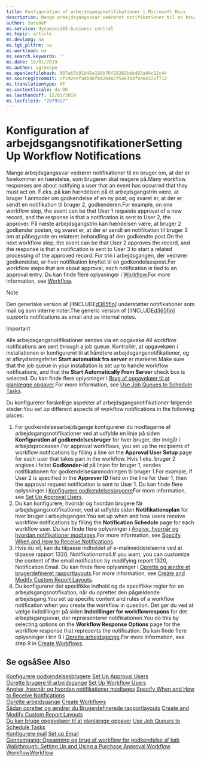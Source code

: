 ```yaml
---
title: Konfiguration af arbejdsgangsnotifikationer | Microsoft Docs
description: Mange arbejdsgangssvar vedrører notifikationer til en bruger om, at der er forekommet en hændelse, som brugeren skal reagere på. F.eks. på kan hændelsen på ét arbejdsgangstrin være, at bruger 1 anmoder om godkendelse af en ny post, og svaret er, at der er sendt en notifikation til bruger 2, godkenderen. På næste arbejdsgangstrin kan hændelsen være, at bruger 2 godkender posten, og svaret er, at der er sendt en notifikation til bruger 3 om at påbegynde en relateret behandling af den godkendte post. For trin i arbejdsgangen, der vedrører godkendelse, er hver notifikation knyttet til en godkendelsespost.
author: SorenGP
ms.service: dynamics365-business-central
ms.topic: article
ms.devlang: na
ms.tgt_pltfrm: na
ms.workload: na
ms.search.keywords: ''
ms.date: 10/01/2019
ms.author: sgroespe
ms.openlocfilehash: 007a65b91049a199b76f28282beb493a84c12c44
ms.sourcegitcommit: cfc92eefa8b06fb426482f54e393f0e6e222f712
ms.translationtype: HT
ms.contentlocale: da-DK
ms.lasthandoff: 12/03/2019
ms.locfileid: "2879327"
---
```

# <a name="setting-up-workflow-notifications"></a><span data-ttu-id="e9636-106">Konfiguration af arbejdsgangsnotifikationer</span><span class="sxs-lookup"><span data-stu-id="e9636-106">Setting Up Workflow Notifications</span></span>
<span data-ttu-id="e9636-107">Mange arbejdsgangssvar vedrører notifikationer til en bruger om, at der er forekommet en hændelse, som brugeren skal reagere på.</span><span class="sxs-lookup"><span data-stu-id="e9636-107">Many workflow responses are about notifying a user that an event has occurred that they must act on.</span></span> <span data-ttu-id="e9636-108">F.eks. på kan hændelsen på ét arbejdsgangstrin være, at bruger 1 anmoder om godkendelse af en ny post, og svaret er, at der er sendt en notifikation til bruger 2, godkenderen.</span><span class="sxs-lookup"><span data-stu-id="e9636-108">For example, on one workflow step, the event can be that User 1 requests approval of a new record, and the response is that a notification is sent to User 2, the approver.</span></span> <span data-ttu-id="e9636-109">På næste arbejdsgangstrin kan hændelsen være, at bruger 2 godkender posten, og svaret er, at der er sendt en notifikation til bruger 3 om at påbegynde en relateret behandling af den godkendte post.</span><span class="sxs-lookup"><span data-stu-id="e9636-109">On the next workflow step, the event can be that User 2 approves the record, and the response is that a notification is sent to User 3 to start a related processing of the approved record.</span></span> <span data-ttu-id="e9636-110">For trin i arbejdsgangen, der vedrører godkendelse, er hver notifikation knyttet til en godkendelsespost.</span><span class="sxs-lookup"><span data-stu-id="e9636-110">For workflow steps that are about approval, each notification is tied to an approval entry.</span></span> <span data-ttu-id="e9636-111">Du kan finde flere oplysninger i [Workflow](across-workflow.md).</span><span class="sxs-lookup"><span data-stu-id="e9636-111">For more information, see [Workflow](across-workflow.md).</span></span>  

> [!NOTE]  
>  <span data-ttu-id="e9636-112">Den generiske version af [!INCLUDE[d365fin](includes/d365fin_md.md)] understøtter notifikationer som mail og som interne noter.</span><span class="sxs-lookup"><span data-stu-id="e9636-112">The generic version of [!INCLUDE[d365fin](includes/d365fin_md.md)] supports notifications as email and as internal notes.</span></span>  

> [!IMPORTANT]  
>  <span data-ttu-id="e9636-113">Alle arbejdsgangsnotifikationer sendes via en opgavekø.</span><span class="sxs-lookup"><span data-stu-id="e9636-113">All workflow notifications are sent through a job queue.</span></span> <span data-ttu-id="e9636-114">Kontrollér, at opgavekøen i installationen er konfigureret til at håndtere arbejdsgangsnotifikationer, og at afkrydsningsfeltet **Start automatisk fra server** er markeret.</span><span class="sxs-lookup"><span data-stu-id="e9636-114">Make sure that the job queue in your installation is set up to handle workflow notifications, and that the **Start Automatically From Server** check box is selected.</span></span> <span data-ttu-id="e9636-115">Du kan finde flere oplysninger i [Brug af opgavekøer til at planlægge opgaver](admin-job-queues-schedule-tasks.md).</span><span class="sxs-lookup"><span data-stu-id="e9636-115">For more information, see [Use Job Queues to Schedule Tasks](admin-job-queues-schedule-tasks.md).</span></span>

<span data-ttu-id="e9636-116">Du konfigurerer forskellige aspekter af arbejdsgangsnotifikationer følgende steder:</span><span class="sxs-lookup"><span data-stu-id="e9636-116">You set up different aspects of workflow notifications in the following places:</span></span>  

1.  <span data-ttu-id="e9636-117">For godkendelsesarbejdsgange konfigurerer du modtagerne af arbejdsgangsnotifikationer ved at udfylde en linje på siden **Konfiguration af godkendelsesbruger** for hver bruger, der indgår i arbejdsprocessen.</span><span class="sxs-lookup"><span data-stu-id="e9636-117">For approval workflows, you set up the recipients of workflow notifications by filling a line on the **Approval User Setup** page for each user that takes part in the workflow.</span></span> <span data-ttu-id="e9636-118">Hvis f.eks. bruger 2 angives i feltet **Godkender-id** på linjen for bruger 1, sendes notifikationen for godkendelsesanmodningen til bruger 1.</span><span class="sxs-lookup"><span data-stu-id="e9636-118">For example, if User 2 is specified in the **Approver ID** field on the line for User 1, then the approval request notification is sent to User 1.</span></span> <span data-ttu-id="e9636-119">Du kan finde flere oplysninger i [Konfigurere godkendelsesbrugere](across-how-to-set-up-approval-users.md)</span><span class="sxs-lookup"><span data-stu-id="e9636-119">For more information, see [Set Up Approval Users](across-how-to-set-up-approval-users.md).</span></span>  
2.  <span data-ttu-id="e9636-120">Du kan konfigurere, hvornår og hvordan brugere får arbejdsgangsnotifikationer, ved at udfylde siden **Notifikationsplan** for hver bruger i arbejdsgangen.</span><span class="sxs-lookup"><span data-stu-id="e9636-120">You set up when and how users receive workflow notifications by filling the **Notification Schedule** page for each workflow user.</span></span> <span data-ttu-id="e9636-121">Du kan finde flere oplysninger i [Angive, hvornår og hvordan notifikationer modtages](across-how-to-specify-when-and-how-to-receive-notifications.md).</span><span class="sxs-lookup"><span data-stu-id="e9636-121">For more information, see [Specify When and How to Receive Notifications](across-how-to-specify-when-and-how-to-receive-notifications.md).</span></span>  
3.  <span data-ttu-id="e9636-122">Hvis du vil, kan du tilpasse indholdet af e-mailmeddelelserne ved at tilpasse rapport 1320, Notifikationsmail.</span><span class="sxs-lookup"><span data-stu-id="e9636-122">If you want, you can customize the content of the email notification by modifying report 1320, Notification Email.</span></span> <span data-ttu-id="e9636-123">Du kan finde flere oplysninger i [Oprette og ændre et brugerdefineret rapportlayouts](ui-how-create-custom-report-layout.md).</span><span class="sxs-lookup"><span data-stu-id="e9636-123">For more information, see [Create and Modify Custom Report Layouts](ui-how-create-custom-report-layout.md).</span></span>  
4.  <span data-ttu-id="e9636-124">Du konfigurerer det specifikke indhold og de specifikke regler for en arbejdsgangsnotifikation, når du opretter den pågældende arbejdsgang.</span><span class="sxs-lookup"><span data-stu-id="e9636-124">You set up specific content and rules of a workflow notification when you create the workflow in question.</span></span> <span data-ttu-id="e9636-125">Det gør du ved at vælge indstillinger på siden **Indstillinger for workflowrespons** for det arbejdsgangssvar, der repræsenterer notifikationen.</span><span class="sxs-lookup"><span data-stu-id="e9636-125">You do this by selecting options on the **Workflow Response Options** page for the workflow response that represents the notification.</span></span> <span data-ttu-id="e9636-126">Du kan finde flere oplysninger i trin 9 i [Oprette arbejdsgange](across-how-to-create-workflows.md).</span><span class="sxs-lookup"><span data-stu-id="e9636-126">For more information, see step 9 in [Create Workflows](across-how-to-create-workflows.md).</span></span>  

## <a name="see-also"></a><span data-ttu-id="e9636-127">Se også</span><span class="sxs-lookup"><span data-stu-id="e9636-127">See Also</span></span>  
 <span data-ttu-id="e9636-128">[Konfigurere godkendelsesbrugere](across-how-to-set-up-approval-users.md) </span><span class="sxs-lookup"><span data-stu-id="e9636-128">[Set Up Approval Users](across-how-to-set-up-approval-users.md) </span></span>  
 <span data-ttu-id="e9636-129">[Oprette brugere til arbejdsgange](across-how-to-set-up-workflow-users.md) </span><span class="sxs-lookup"><span data-stu-id="e9636-129">[Set Up Workflow Users](across-how-to-set-up-workflow-users.md) </span></span>  
 <span data-ttu-id="e9636-130">[Angive, hvornår og hvordan notifikationer modtages](across-how-to-specify-when-and-how-to-receive-notifications.md) </span><span class="sxs-lookup"><span data-stu-id="e9636-130">[Specify When and How to Receive Notifications](across-how-to-specify-when-and-how-to-receive-notifications.md) </span></span>  
 <span data-ttu-id="e9636-131">[Oprette arbejdsgange](across-how-to-create-workflows.md) </span><span class="sxs-lookup"><span data-stu-id="e9636-131">[Create Workflows](across-how-to-create-workflows.md) </span></span>  
 <span data-ttu-id="e9636-132">[Sådan opretter og ændrer du Brugerdefinerede rapportlayouts](ui-how-create-custom-report-layout.md) </span><span class="sxs-lookup"><span data-stu-id="e9636-132">[Create and Modify Custom Report Layouts](ui-how-create-custom-report-layout.md) </span></span>  
 <span data-ttu-id="e9636-133">[Du kan bruge opgavekøer til at planlægge opgaver](admin-job-queues-schedule-tasks.md) </span><span class="sxs-lookup"><span data-stu-id="e9636-133">[Use Job Queues to Schedule Tasks](admin-job-queues-schedule-tasks.md) </span></span>  
 <span data-ttu-id="e9636-134">[Konfigurere mail](admin-how-setup-email.md) </span><span class="sxs-lookup"><span data-stu-id="e9636-134">[Set up Email](admin-how-setup-email.md) </span></span>  
 <span data-ttu-id="e9636-135">[Gennemgang: Opsætning og brug af workflow for godkendelse af køb](walkthrough-setting-up-and-using-a-purchase-approval-workflow.md) </span><span class="sxs-lookup"><span data-stu-id="e9636-135">[Walkthrough: Setting Up and Using a Purchase Approval Workflow](walkthrough-setting-up-and-using-a-purchase-approval-workflow.md) </span></span>  
 [<span data-ttu-id="e9636-136">Workflow</span><span class="sxs-lookup"><span data-stu-id="e9636-136">Workflow</span></span>](across-workflow.md)   
